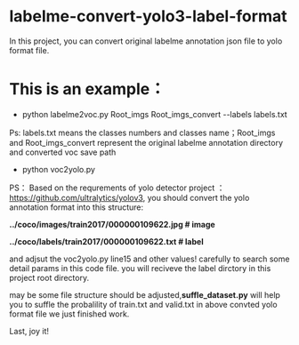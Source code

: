 # labelme-convert-yolo3-label-format
In this project, you can convert original labelme annotation json file to yolo format file.


# This is an example：

- python labelme2voc.py Root_imgs Root_imgs_convert --labels labels.txt

Ps: labels.txt means the classes numbers and classes name；Root_imgs and Root_imgs_convert represent the original labelme annotation directory and converted voc save path

- python voc2yolo.py

PS： Based on the requrements of yolo detector project ：https://github.com/ultralytics/yolov3, you should convert the yolo annotation format into this structure:

**../coco/images/train2017/000000109622.jpg  # image**

**../coco/labels/train2017/000000109622.txt  # label**

and adjsut the voc2yolo.py line15 and other values! carefully to search some detail params in this code file. you will reciveve the label dirctory in this project root directory.

may be some file structure should be adjusted,**suffle_dataset.py** will help you to suffle the probalility of train.txt and valid.txt in above convted yolo format file we just finished work.

Last, joy it!
